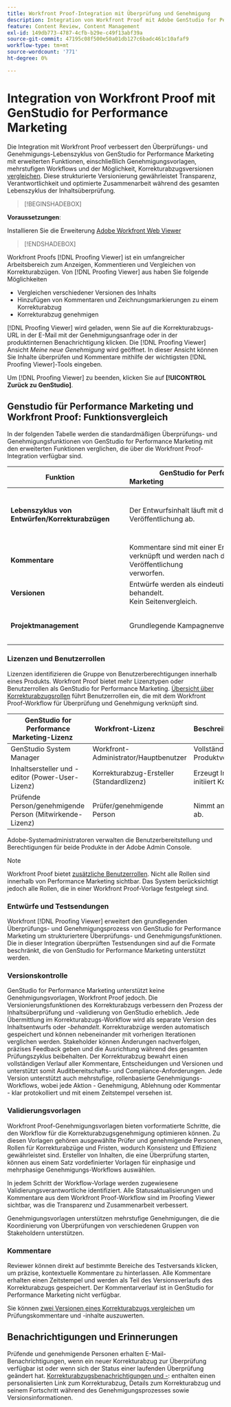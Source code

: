 ```yaml
---
title: Workfront Proof-Integration mit Überprüfung und Genehmigung
description: Integration von Workfront Proof mit Adobe GenStudio for Performance Marketing.
feature: Content Review, Content Management
exl-id: 149db773-4787-4cfb-b29e-c49f13abf39a
source-git-commit: 47195c08f500e50a01db127c6badc461c10afaf9
workflow-type: tm+mt
source-wordcount: '771'
ht-degree: 0%

---
```


# Integration von Workfront Proof mit GenStudio for Performance Marketing

Die Integration mit Workfront Proof verbessert den Überprüfungs- und Genehmigungs-Lebenszyklus von GenStudio for Performance Marketing mit erweiterten Funktionen, einschließlich Genehmigungsvorlagen, mehrstufigen Workflows und der Möglichkeit, Korrekturabzugsversionen [ vergleichen](https://experienceleague.adobe.com/de/docs/workfront/using/workfront-proof/work-with-proofs-in-wf-proof/review-proofs-web-proofing-viewer/compare-proofs). Diese strukturierte Versionierung gewährleistet Transparenz, Verantwortlichkeit und optimierte Zusammenarbeit während des gesamten Lebenszyklus der Inhaltsüberprüfung.

>[!BEGINSHADEBOX]

**Voraussetzungen**:

Installieren Sie die Erweiterung [Adobe Workfront Web Viewer](https://experienceleague.adobe.com/de/docs/workfront/using/review-and-approve-work/proofing/review-proofs-in-workfront/review-a-proof/review-proof-in-web-viewer-extension)

>[!ENDSHADEBOX]

Workfront Proofs [!DNL Proofing Viewer] ist ein umfangreicher Arbeitsbereich zum Anzeigen, Kommentieren und Vergleichen von Korrekturabzügen. Von [!DNL Proofing Viewer] aus haben Sie folgende Möglichkeiten

* Vergleichen verschiedener Versionen des Inhalts
* Hinzufügen von Kommentaren und Zeichnungsmarkierungen zu einem Korrekturabzug
* Korrekturabzug genehmigen

[!DNL Proofing Viewer] wird geladen, wenn Sie auf die Korrekturabzugs-URL in der E-Mail mit der Genehmigungsanfrage oder in der produktinternen Benachrichtigung klicken. Die [!DNL Proofing Viewer] Ansicht _Meine neue Genehmigung_ wird geöffnet. In dieser Ansicht können Sie Inhalte überprüfen und Kommentare mithilfe der wichtigsten [!DNL Proofing Viewer]-Tools eingeben.

Um [!DNL Proofing Viewer] zu beenden, klicken Sie auf **[!UICONTROL Zurück zu GenStudio]**.

## Genstudio für Performance Marketing und Workfront Proof: Funktionsvergleich

In der folgenden Tabelle werden die standardmäßigen Überprüfungs- und Genehmigungsfunktionen von GenStudio for Performance Marketing mit den erweiterten Funktionen verglichen, die über die Workfront Proof-Integration verfügbar sind.

| Funktion        | GenStudio for Performance Marketing                                                                 | Workfront Proof                                                                 |
|-------------------------------|------------------------------------------------------------------------------------------------------|----------------------------------------------------------------------------------|
| **Lebenszyklus von Entwürfen/Korrekturabzügen**        | Der Entwurfsinhalt läuft mit der Veröffentlichung ab. | Mehrstufige, rollenbasierte Genehmigungsketten mit zeitgestempelten, persistenten Protokollen.<br> Alle Versionen werden auf unbestimmte Zeit beibehalten. |
| **Kommentare**                | Kommentare sind mit einer Entwurfs-ID verknüpft und werden nach der Veröffentlichung verworfen.                                           | Persistente Kommentare und Anmerkungen werden zur Prüfung und Compliance beibehalten.     |
| **Versionen**           | Entwürfe werden als eindeutige Instanzen behandelt.<br>Kein Seitenvergleich.                                      | Vollständige Versionskontrolle mit Side-by-Side- und Overlay-Vergleichstools.        |
| **Projektmanagement** | Grundlegende Kampagnenverwaltung. | Umfassendes Kampagnen-Lifecycle-Management, einschließlich Anpassung, Vorlagen, Reporting und detaillierter Audits. |

### Lizenzen und Benutzerrollen

Lizenzen identifizieren die Gruppe von Benutzerberechtigungen innerhalb eines Produkts. Workfront Proof bietet mehr Lizenztypen oder Benutzerrollen als GenStudio for Performance Marketing. [Übersicht über Korrekturabzugsrollen](https://experienceleague.adobe.com/de/docs/workfront/using/review-and-approve-work/proofing/proofing-overview/proof-roles) führt Benutzerrollen ein, die mit dem Workfront Proof-Workflow für Überprüfung und Genehmigung verknüpft sind.

| GenStudio for Performance Marketing-Lizenz       | Workfront-Lizenz                 | Beschreibung                                                                                                                                                      |
|---------------------------------------------------|-----------------------------------|------------------------------------------------------------------------------------------------------------------------------------------------------------------|
| GenStudio System Manager                          | Workfront-Administrator/Hauptbenutzer | Vollständiger Zugriff auf GenStudio Performance Marketing-Funktionen wie Marken-, Rollen- und Produktverwaltung. Verwaltet Workflows und Einstellungen Erstellt Validierungsvorlagen. |
| Inhaltsersteller und -editor (Power-User-Lizenz)   | Korrekturabzug-Ersteller (Standardlizenz)  | Erzeugt Inhaltsentwürfe und sendet sie. Lädt in der Korrekturabzugsansicht Assets hoch und initiiert Korrekturabzüge. Erfordert eine Workfront Proof-Lizenz.                              |
| Prüfende Person/genehmigende Person (Mitwirkende-Lizenz)        | Prüfer/genehmigende Person                 | Nimmt an mehrstufigen Reviews teil, fügt Kommentare hinzu und genehmigt oder lehnt Inhalte ab.                                                                             |

Adobe-Systemadministratoren verwalten die Benutzerbereitstellung und Berechtigungen für beide Produkte in der Adobe Admin Console.

>[!NOTE]
>
> Workfront Proof bietet [zusätzliche Benutzerrollen](https://experienceleague.adobe.com/de/docs/workfront/using/review-and-approve-work/proofing/proofing-overview/proof-roles). Nicht alle Rollen sind innerhalb von Performance Marketing sichtbar. Das System berücksichtigt jedoch alle Rollen, die in einer Workfront Proof-Vorlage festgelegt sind.

### Entwürfe und Testsendungen

Workfront [!DNL Proofing Viewer] erweitert den grundlegenden Überprüfungs- und Genehmigungsprozess von GenStudio for Performance Marketing um strukturiertere Überprüfungs- und Genehmigungsfunktionen. Die in dieser Integration überprüften Testsendungen sind auf die Formate beschränkt, die von GenStudio for Performance Marketing unterstützt werden.

### Versionskontrolle

GenStudio for Performance Marketing unterstützt keine Genehmigungsvorlagen, Workfront Proof jedoch. Die Versionierungsfunktionen des Korrekturabzugs verbessern den Prozess der Inhaltsüberprüfung und -validierung von GenStudio erheblich. Jede Übermittlung im Korrekturabzugs-Workflow wird als separate Version des Inhaltsentwurfs oder -_behandelt_. Korrekturabzüge werden automatisch gespeichert und können nebeneinander mit vorherigen Iterationen verglichen werden. Stakeholder können Änderungen nachverfolgen, präzises Feedback geben und die Ausrichtung während des gesamten Prüfungszyklus beibehalten. Der Korrekturabzug bewahrt einen vollständigen Verlauf aller Kommentare, Entscheidungen und Versionen und unterstützt somit Auditbereitschafts- und Compliance-Anforderungen. Jede Version unterstützt auch mehrstufige, rollenbasierte Genehmigungs-Workflows, wobei jede Aktion - Genehmigung, Ablehnung oder Kommentar - klar protokolliert und mit einem Zeitstempel versehen ist.

### Validierungsvorlagen

Workfront Proof-Genehmigungsvorlagen bieten vorformatierte Schritte, die den Workflow für die Korrekturabzugsgenehmigung optimieren können. Zu diesen Vorlagen gehören ausgewählte Prüfer und genehmigende Personen, Rollen für Korrekturabzüge und Fristen, wodurch Konsistenz und Effizienz gewährleistet sind. Ersteller von Inhalten, die eine Überprüfung starten, können aus einem Satz vordefinierter Vorlagen für einphasige und mehrphasige Genehmigungs-Workflows auswählen.

In jedem Schritt der Workflow-Vorlage werden zugewiesene Validierungsverantwortliche identifiziert. Alle Statusaktualisierungen und Kommentare aus dem Workfront Proof-Workflow sind im Proofing Viewer sichtbar, was die Transparenz und Zusammenarbeit verbessert.

Genehmigungsvorlagen unterstützen mehrstufige Genehmigungen, die die Koordinierung von Überprüfungen von verschiedenen Gruppen von Stakeholdern unterstützen.

### Kommentare

Reviewer können direkt auf bestimmte Bereiche des Testversands klicken, um präzise, kontextuelle Kommentare zu hinterlassen. Alle Kommentare erhalten einen Zeitstempel und werden als Teil des Versionsverlaufs des Korrekturabzugs gespeichert. Der Kommentarverlauf ist in GenStudio for Performance Marketing nicht verfügbar.

Sie können [zwei Versionen eines Korrekturabzugs vergleichen](https://experienceleague.adobe.com/de/docs/workfront/using/workfront-proof/work-with-proofs-in-wf-proof/review-proofs-web-proofing-viewer/compare-proofs) um Prüfungskommentare und -inhalte auszuwerten.

## Benachrichtigungen und Erinnerungen

Prüfende und genehmigende Personen erhalten E-Mail-Benachrichtigungen, wenn ein neuer Korrekturabzug zur Überprüfung verfügbar ist oder wenn sich der Status einer laufenden Überprüfung geändert hat.
[Korrekturabzugsbenachrichtigungen und -](https://experienceleague.adobe.com/de/docs/workfront/using/workfront-proof/proof-notifications-and-reminders/proof-notifications-and-reminders/proof-notifications-and-reminders): enthalten einen personalisierten Link zum Korrekturabzug, Details zum Korrekturabzug und seinem Fortschritt während des Genehmigungsprozesses sowie Versionsinformationen.
